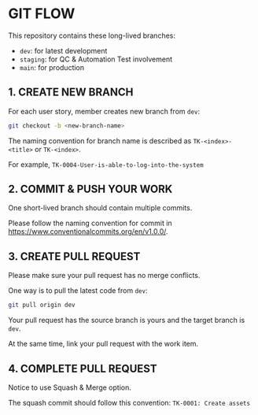 # GIT FLOW 

This repository contains these long-lived branches:

- ``dev``: for latest development
- ``staging``: for QC & Automation Test involvement
- ``main``: for production

## 1. CREATE NEW BRANCH 

For each user story, member creates new branch from ``dev``:

```bash
git checkout -b <new-branch-name>
```

The naming convention for branch name is described as ``TK-<index>-<title>`` or ``TK-<index>``. 

For example, ``TK-0004-User-is-able-to-log-into-the-system``

## 2. COMMIT & PUSH YOUR WORK

One short-lived branch should contain multiple commits. 

Please follow the naming convention for commit in https://www.conventionalcommits.org/en/v1.0.0/.

## 3. CREATE PULL REQUEST

Please make sure your pull request has no merge conflicts. 

One way is to pull the latest code from ``dev``:

```bash
git pull origin dev
```

Your pull request has the source branch is yours and the target branch is ``dev``.

At the same time, link your pull request with the work item.

## 4. COMPLETE PULL REQUEST

Notice to use Squash & Merge option.

The squash commit should follow this convention: ``TK-0001: Create assets``